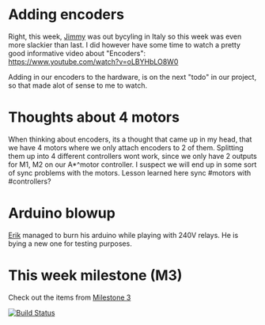 # Adding encoders

Right, this week, [Jimmy] was out bycyling in Italy so this week was even more slackier than last. 
I did however have some time to watch a pretty good informative video about "Encoders": https://www.youtube.com/watch?v=oLBYHbLO8W0

Adding in our encoders to the hardware, is on the next "todo" in our project, so that made alot of sense to me to watch.

# Thoughts about 4 motors
When thinking about encoders, its a thought that came up in my head, that we have 4 motors where we only attach encoders to 2 of them. 
Splitting them up into 4 different controllers wont work, since we only have 2 outputs for M1, M2 on our A*^motor controller. 
I suspect we will end up in some sort of sync problems with the motors. Lesson learned here sync #motors with #controllers?

# Arduino blowup
[Erik] managed to burn his arduino while playing with 240V relays. He is bying a new one for testing purposes.

# This week milestone (M3)
Check out the items from [Milestone 3](https://github.com/erik78se/robojoy/milestone/3)


[![Build Status](https://travis-ci.com/erik78se/robojoy.svg?branch=master)](https://travis-ci.com/erik78se/robojoy.svg?branch=master)

   [Jimmy]: <https://github.com/HeMan>
   [Erik]: <https://github.com/erik78se>


